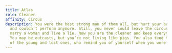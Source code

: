 ```yaml
---
title: Atlas
role: Cleaner
affinity: Circus
description: You were the best strong man of them all, but hurt your back years ago
  and couldn’t perform anymore. Still, you never could leave the circus, you couldn’t
  marry a woman and live a lie. Now you are the cleaner and keep everything tidy.
  You may be outcasts, but you’re not living like pigs. You also tend to take care
  of the young and lost ones, who remind you of yourself when you were younger.
---
```


